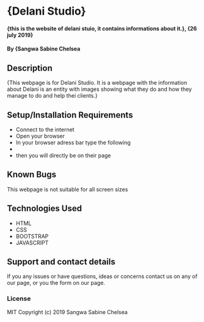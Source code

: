 # {Delani Studio}
#### {this is the website of delani stuio, it contains informations about it.}, {26 july 2019}
#### By **{Sangwa Sabine Chelsea**
## Description
{This webpage is for Delani Studio. It is a webpage with the information about Delani is an entity with images showing what they do and how they manage to do and help thei clients.}
## Setup/Installation Requirements
* Connect to the internet
* Open your browser
* In your browser adress bar type the following
* 
* then you will directly be on their page

## Known Bugs
This webpage is not suitable for all screen sizes

## Technologies Used
* HTML 
* CSS
* BOOTSTRAP
* JAVASCRIPT

## Support and contact details
If you any issues or have questions, ideas or concerns contact us on any of our page, or you the form on our page.
### License
MIT Copyright (c) 2019 Sangwa Sabine Chelsea


